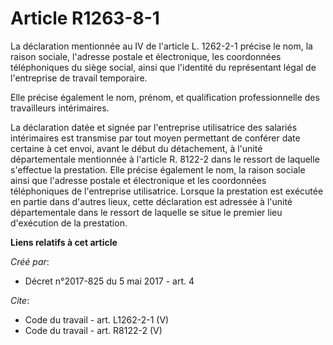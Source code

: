 # Article R1263-8-1

La déclaration mentionnée au IV de l'article L. 1262-2-1 précise le nom, la raison sociale, l'adresse postale et
électronique, les coordonnées téléphoniques du siège social, ainsi que l'identité du représentant légal de l'entreprise de
travail temporaire. 

Elle précise également le nom, prénom, et qualification professionnelle des travailleurs intérimaires. 

La déclaration datée et signée par l'entreprise utilisatrice des salariés intérimaires est transmise par tout moyen
permettant de conférer date certaine à cet envoi, avant le début du détachement, à l'unité départementale mentionnée à
l'article R. 8122-2 dans le ressort de laquelle s'effectue la prestation. Elle précise également le nom, la raison sociale
ainsi que l'adresse postale et électronique et les coordonnées téléphoniques de l'entreprise utilisatrice. Lorsque la
prestation est exécutée en partie dans d'autres lieux, cette déclaration est adressée à l'unité départementale dans le
ressort de laquelle se situe le premier lieu d'exécution de la prestation.

**Liens relatifs à cet article**

_Créé par_:

  - Décret n°2017-825 du 5 mai 2017 - art. 4

_Cite_:

  - Code du travail - art. L1262-2-1 (V)
  - Code du travail - art. R8122-2 (V)
